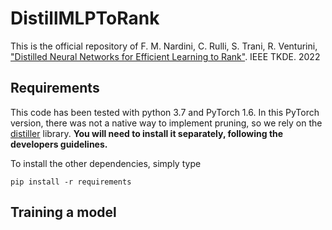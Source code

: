 # DistillMLPToRank
This is the official repository of F. M. Nardini, C. Rulli, S. Trani, R. Venturini, ["Distilled Neural Networks for Efficient Learning to Rank"](https://ieeexplore.ieee.org/abstract/document/9716821). IEEE TKDE. 2022


## Requirements

This code has been tested with python 3.7 and PyTorch 1.6. In this PyTorch version, there was not a native way to implement pruning, so we rely on the [distiller](https://github.com/IntelLabs/distiller/) library.
__You will need to install it separately, following the developers guidelines.__

To install the other dependencies, simply type 
```
pip install -r requirements
```


## Training a model 



